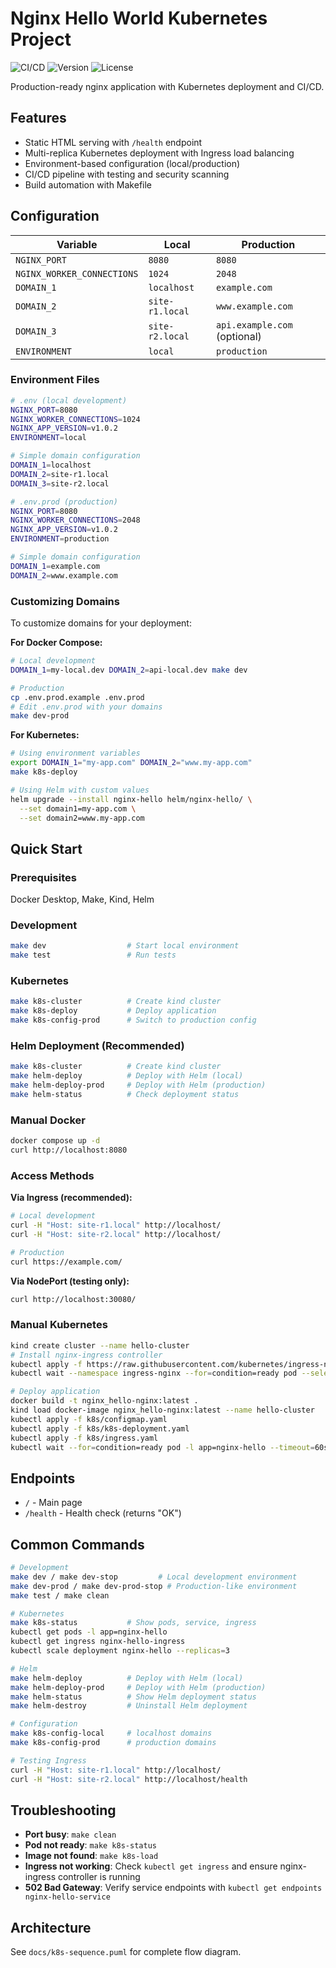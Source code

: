 # Nginx Hello World Kubernetes Project

![CI/CD](https://github.com/dionisvl/my.k8s_12factor_app/workflows/CI/badge.svg)
![Version](https://img.shields.io/badge/version-v1.0.2-blue)
![License](https://img.shields.io/badge/license-MIT-green)

Production-ready nginx application with Kubernetes deployment and CI/CD.

## Features

- Static HTML serving with `/health` endpoint
- Multi-replica Kubernetes deployment with Ingress load balancing
- Environment-based configuration (local/production)
- CI/CD pipeline with testing and security scanning
- Build automation with Makefile

## Configuration

| Variable                   | Local                            | Production                                    |
|----------------------------|----------------------------------|-----------------------------------------------|
| `NGINX_PORT`               | `8080`                           | `8080`                                        |
| `NGINX_WORKER_CONNECTIONS` | `1024`                           | `2048`                                        |
| `DOMAIN_1`                 | `localhost`                      | `example.com`                                |
| `DOMAIN_2`                 | `site-r1.local`                  | `www.example.com`                            |
| `DOMAIN_3`                 | `site-r2.local`                  | `api.example.com` (optional)                |
| `ENVIRONMENT`              | `local`                          | `production`                                  |

### Environment Files

```bash
# .env (local development)
NGINX_PORT=8080
NGINX_WORKER_CONNECTIONS=1024
NGINX_APP_VERSION=v1.0.2
ENVIRONMENT=local

# Simple domain configuration
DOMAIN_1=localhost
DOMAIN_2=site-r1.local
DOMAIN_3=site-r2.local

# .env.prod (production)  
NGINX_PORT=8080
NGINX_WORKER_CONNECTIONS=2048
NGINX_APP_VERSION=v1.0.2
ENVIRONMENT=production

# Simple domain configuration
DOMAIN_1=example.com
DOMAIN_2=www.example.com
```

### Customizing Domains

To customize domains for your deployment:

**For Docker Compose:**
```bash
# Local development
DOMAIN_1=my-local.dev DOMAIN_2=api-local.dev make dev

# Production
cp .env.prod.example .env.prod
# Edit .env.prod with your domains
make dev-prod
```

**For Kubernetes:**
```bash
# Using environment variables
export DOMAIN_1="my-app.com" DOMAIN_2="www.my-app.com"
make k8s-deploy

# Using Helm with custom values
helm upgrade --install nginx-hello helm/nginx-hello/ \
  --set domain1=my-app.com \
  --set domain2=www.my-app.com
```

## Quick Start

### Prerequisites
Docker Desktop, Make, Kind, Helm

### Development
```bash
make dev                  # Start local environment
make test                 # Run tests
```

### Kubernetes
```bash
make k8s-cluster          # Create kind cluster
make k8s-deploy           # Deploy application
make k8s-config-prod      # Switch to production config
```

### Helm Deployment (Recommended)
```bash
make k8s-cluster          # Create kind cluster
make helm-deploy          # Deploy with Helm (local)
make helm-deploy-prod     # Deploy with Helm (production)
make helm-status          # Check deployment status
```

### Manual Docker
```bash
docker compose up -d
curl http://localhost:8080
```

### Access Methods

**Via Ingress (recommended):**
```bash
# Local development
curl -H "Host: site-r1.local" http://localhost/
curl -H "Host: site-r2.local" http://localhost/

# Production  
curl https://example.com/
```

**Via NodePort (testing only):**
```bash
curl http://localhost:30080/
```

### Manual Kubernetes
```bash
kind create cluster --name hello-cluster
# Install nginx-ingress controller
kubectl apply -f https://raw.githubusercontent.com/kubernetes/ingress-nginx/main/deploy/static/provider/kind/deploy.yaml
kubectl wait --namespace ingress-nginx --for=condition=ready pod --selector=app.kubernetes.io/component=controller --timeout=120s

# Deploy application
docker build -t nginx_hello-nginx:latest .
kind load docker-image nginx_hello-nginx:latest --name hello-cluster
kubectl apply -f k8s/configmap.yaml
kubectl apply -f k8s/k8s-deployment.yaml
kubectl apply -f k8s/ingress.yaml
kubectl wait --for=condition=ready pod -l app=nginx-hello --timeout=60s
```

## Endpoints

- `/` - Main page
- `/health` - Health check (returns "OK")



## Common Commands

```bash
# Development
make dev / make dev-stop         # Local development environment  
make dev-prod / make dev-prod-stop # Production-like environment
make test / make clean

# Kubernetes  
make k8s-status           # Show pods, service, ingress
kubectl get pods -l app=nginx-hello
kubectl get ingress nginx-hello-ingress
kubectl scale deployment nginx-hello --replicas=3

# Helm
make helm-deploy          # Deploy with Helm (local)
make helm-deploy-prod     # Deploy with Helm (production)
make helm-status          # Show Helm deployment status
make helm-destroy         # Uninstall Helm deployment

# Configuration
make k8s-config-local     # localhost domains
make k8s-config-prod      # production domains

# Testing Ingress
curl -H "Host: site-r1.local" http://localhost/
curl -H "Host: site-r2.local" http://localhost/health
```

## Troubleshooting

- **Port busy**: `make clean`
- **Pod not ready**: `make k8s-status`  
- **Image not found**: `make k8s-load`
- **Ingress not working**: Check `kubectl get ingress` and ensure nginx-ingress controller is running
- **502 Bad Gateway**: Verify service endpoints with `kubectl get endpoints nginx-hello-service`

## Architecture

See `docs/k8s-sequence.puml` for complete flow diagram.

